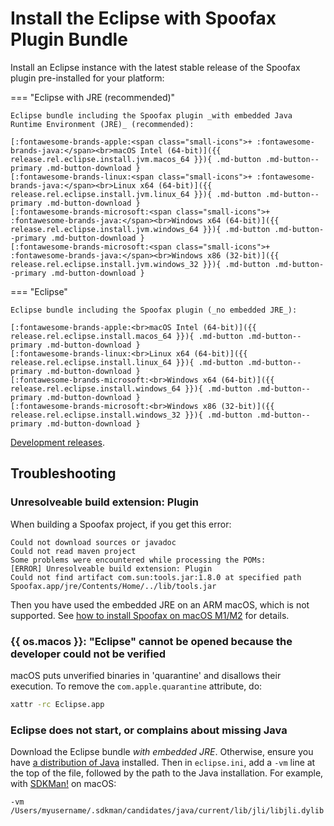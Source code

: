 # Install the Eclipse with Spoofax Plugin Bundle
Install an Eclipse instance with the latest stable release of the Spoofax plugin pre-installed for your platform:

=== "Eclipse with JRE (recommended)"

    Eclipse bundle including the Spoofax plugin _with embedded Java Runtime Environment (JRE)_ (recommended):

    [:fontawesome-brands-apple:<span class="small-icons">+ :fontawesome-brands-java:</span><br>macOS Intel (64-bit)]({{ release.rel.eclipse.install.jvm.macos_64 }}){ .md-button .md-button--primary .md-button-download }
    [:fontawesome-brands-linux:<span class="small-icons">+ :fontawesome-brands-java:</span><br>Linux x64 (64-bit)]({{ release.rel.eclipse.install.jvm.linux_64 }}){ .md-button .md-button--primary .md-button-download }
    [:fontawesome-brands-microsoft:<span class="small-icons">+ :fontawesome-brands-java:</span><br>Windows x64 (64-bit)]({{ release.rel.eclipse.install.jvm.windows_64 }}){ .md-button .md-button--primary .md-button-download }
    [:fontawesome-brands-microsoft:<span class="small-icons">+ :fontawesome-brands-java:</span><br>Windows x86 (32-bit)]({{ release.rel.eclipse.install.jvm.windows_32 }}){ .md-button .md-button--primary .md-button-download }

=== "Eclipse"

    Eclipse bundle including the Spoofax plugin (_no embedded JRE_):

    [:fontawesome-brands-apple:<br>macOS Intel (64-bit)]({{ release.rel.eclipse.install.macos_64 }}){ .md-button .md-button--primary .md-button-download }
    [:fontawesome-brands-linux:<br>Linux x64 (64-bit)]({{ release.rel.eclipse.install.linux_64 }}){ .md-button .md-button--primary .md-button-download }
    [:fontawesome-brands-microsoft:<br>Windows x64 (64-bit)]({{ release.rel.eclipse.install.windows_64 }}){ .md-button .md-button--primary .md-button-download }
    [:fontawesome-brands-microsoft:<br>Windows x86 (32-bit)]({{ release.rel.eclipse.install.windows_32 }}){ .md-button .md-button--primary .md-button-download }

[Development releases](../../release/develop.md).

## Troubleshooting
### Unresolveable build extension: Plugin
When building a Spoofax project, if you get this error:

```
Could not download sources or javadoc
Could not read maven project
Some problems were encountered while processing the POMs:
[ERROR] Unresolveable build extension: Plugin
Could not find artifact com.sun:tools.jar:1.8.0 at specified path Spoofax.app/jre/Contents/Home/../lib/tools.jar
```

Then you have used the embedded JRE on an ARM macOS, which is not supported.
See [how to install Spoofax on macOS M1/M2](install-spoofax-on-macos-arm.md) for details.


### {{ os.macos }}: "Eclipse" cannot be opened because the developer could not be verified
macOS puts unverified binaries in 'quarantine' and disallows their execution. To remove the `com.apple.quarantine` attribute, do:

```bash
xattr -rc Eclipse.app
```

### Eclipse does not start, or complains about missing Java
Download the Eclipse bundle _with embedded JRE_. Otherwise, ensure you have [a distribution of Java][1] installed. Then in `eclipse.ini`, add a `-vm` line at the top of the file, followed by the path to the Java installation. For example, with [SDKMan!][2] on macOS:

```
-vm
/Users/myusername/.sdkman/candidates/java/current/lib/jli/libjli.dylib
```


[1]: https://adoptopenjdk.net/
[2]: https://sdkman.io/
